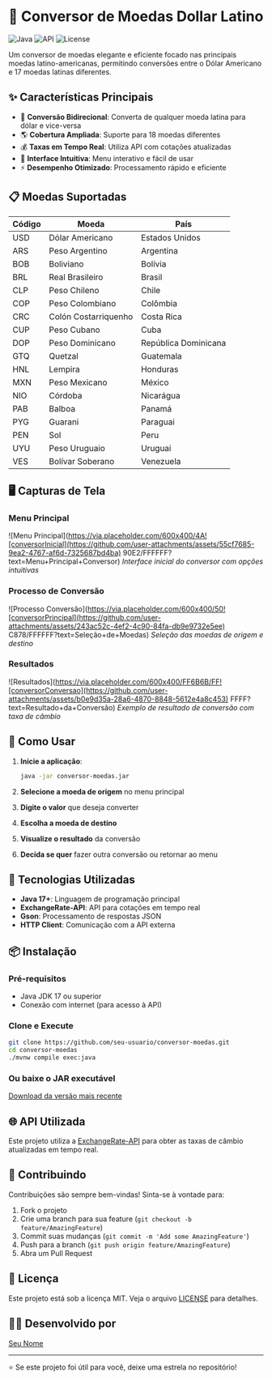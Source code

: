 # 💱 Conversor de Moedas Dollar Latino

![Java](https://img.shields.io/badge/Java-17%2B-orange?style=for-the-badge&logo=openjdk)
![API](https://img.shields.io/badge/API-ExchangeRate--API-green?style=for-the-badge)
![License](https://img.shields.io/badge/License-MIT-blue?style=for-the-badge)

Um conversor de moedas elegante e eficiente focado nas principais moedas latino-americanas, permitindo conversões entre o Dólar Americano e 17 moedas latinas diferentes.

## ✨ Características Principais

- 🔄 **Conversão Bidirecional**: Converta de qualquer moeda latina para dólar e vice-versa
- 🌎 **Cobertura Ampliada**: Suporte para 18 moedas diferentes
- 💰 **Taxas em Tempo Real**: Utiliza API com cotações atualizadas
- 🎨 **Interface Intuitiva**: Menu interativo e fácil de usar
- ⚡ **Desempenho Otimizado**: Processamento rápido e eficiente

## 📋 Moedas Suportadas

| Código | Moeda | País |
|--------|-------|------|
| USD | Dólar Americano | Estados Unidos |
| ARS | Peso Argentino | Argentina |
| BOB | Boliviano | Bolívia |
| BRL | Real Brasileiro | Brasil |
| CLP | Peso Chileno | Chile |
| COP | Peso Colombiano | Colômbia |
| CRC | Colón Costarriquenho | Costa Rica |
| CUP | Peso Cubano | Cuba |
| DOP | Peso Dominicano | República Dominicana |
| GTQ | Quetzal | Guatemala |
| HNL | Lempira | Honduras |
| MXN | Peso Mexicano | México |
| NIO | Córdoba | Nicarágua |
| PAB | Balboa | Panamá |
| PYG | Guarani | Paraguai |
| PEN | Sol | Peru |
| UYU | Peso Uruguaio | Uruguai |
| VES | Bolívar Soberano | Venezuela |

## 🖥️ Capturas de Tela

### Menu Principal
![Menu Principal](https://via.placeholder.com/600x400/4A![conversorInicial](https://github.com/user-attachments/assets/55cf7685-9ea2-4767-af6d-7325687bd4ba)
90E2/FFFFFF?text=Menu+Principal+Conversor)
*Interface inicial do conversor com opções intuitivas*

### Processo de Conversão
![Processo Conversão](https://via.placeholder.com/600x400/50![conversorPrincipal](https://github.com/user-attachments/assets/243ac52c-4ef2-4c90-84fa-db9e9732e5ee)
C878/FFFFFF?text=Seleção+de+Moedas)
*Seleção das moedas de origem e destino*

### Resultados
![Resultados](https://via.placeholder.com/600x400/FF6B6B/FF![conversorConversao](https://github.com/user-attachments/assets/b0e9d35a-28a6-4870-8848-5612e4a8c453)
FFFF?text=Resultado+da+Conversão)
*Exemplo de resultado de conversão com taxa de câmbio*

## 🚀 Como Usar

1. **Inicie a aplicação**:
   ```bash
   java -jar conversor-moedas.jar
   ```

2. **Selecione a moeda de origem** no menu principal

3. **Digite o valor** que deseja converter

4. **Escolha a moeda de destino**

5. **Visualize o resultado** da conversão

6. **Decida se quer** fazer outra conversão ou retornar ao menu

## 🔧 Tecnologias Utilizadas

- **Java 17+**: Linguagem de programação principal
- **ExchangeRate-API**: API para cotações em tempo real
- **Gson**: Processamento de respostas JSON
- **HTTP Client**: Comunicação com a API externa

## 📦 Instalação

### Pré-requisitos
- Java JDK 17 ou superior
- Conexão com internet (para acesso à API)

### Clone e Execute
```bash
git clone https://github.com/seu-usuario/conversor-moedas.git
cd conversor-moedas
./mvnw compile exec:java
```

### Ou baixe o JAR executável
[Download da versão mais recente](https://github.com/seu-usuario/conversor-moedas/releases)

## 🌐 API Utilizada

Este projeto utiliza a [ExchangeRate-API](https://www.exchangerate-api.com) para obter as taxas de câmbio atualizadas em tempo real.

## 🤝 Contribuindo

Contribuições são sempre bem-vindas! Sinta-se à vontade para:

1. Fork o projeto
2. Crie uma branch para sua feature (`git checkout -b feature/AmazingFeature`)
3. Commit suas mudanças (`git commit -m 'Add some AmazingFeature'`)
4. Push para a branch (`git push origin feature/AmazingFeature`)
5. Abra um Pull Request

## 📄 Licença

Este projeto está sob a licença MIT. Veja o arquivo [LICENSE](LICENSE) para detalhes.

## 👨‍💻 Desenvolvido por

[Seu Nome](https://github.com/seu-usuario)

---
⭐️ Se este projeto foi útil para você, deixe uma estrela no repositório!
